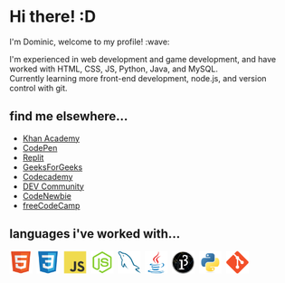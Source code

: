  # Hi there! :D

<p>I'm Dominic, welcome to my profile! :wave:
 
I'm experienced in web development and game development, and have worked with HTML, CSS, JS, Python, Java, and MySQL.<br>
Currently learning more front-end development, node.js, and version control with git.</p>

## find me elsewhere...
 - <a href="https://www.khanacademy.org/profile/jD2R" target="_blank">Khan Academy</a>
 - <a href="https://codepen.io/jd2r" target="_blank">CodePen</a>
 - <a href="https://replit.com/@jD2R" target="_blank">Replit</a>
 - <a href="https://auth.geeksforgeeks.org/user/rocchyw1/" target="_blank">GeeksForGeeks</a>
 - <a href="https://www.codecademy.com/profiles/jD2R" target="_blank">Codecademy</a>
 - <a href="https://dev.to/jd2r" target="_blank">DEV Community</a>
 - <a href="https://community.codenewbie.org/jd2r" target="_blank">CodeNewbie</a>
 - <a href="https://www.freecodecamp.org/jD2R" target="_blank">freeCodeCamp</a>


## languages i've worked with...
<div style="align:center">
 <img src="https://github.com/devicons/devicon/blob/master/icons/html5/html5-original.svg" title="HTML" alt="HTML" width="40" height="40"/>&nbsp;
 <img src="https://github.com/devicons/devicon/blob/master/icons/css3/css3-original.svg" title="CSS" alt="CSS" width="40" height="40"/>&nbsp;
 <img src="https://github.com/devicons/devicon/blob/master/icons/javascript/javascript-original.svg" title="JS" alt="JS" width="40" height="40"/>&nbsp;
 <img src="https://github.com/devicons/devicon/blob/master/icons/nodejs/nodejs-plain.svg" title="NodeJS" alt="NodeJS" width="40" height="40"/>&nbsp;
 <img src="https://github.com/devicons/devicon/blob/master/icons/mysql/mysql-original.svg" title="MySQL" alt="MySQL" width="40" height="40"/>&nbsp;
 <img src="https://github.com/devicons/devicon/blob/master/icons/java/java-original.svg" title="Java" alt="Java" width="40" height="40"/>&nbsp;
 <img src="https://github.com/devicons/devicon/blob/master/icons/processing/processing-original.svg" title="Processing" alt="Processing" width="40" height="40"/>&nbsp;
 <img src="https://github.com/devicons/devicon/blob/master/icons/python/python-original.svg" title="Python" alt="Python" width="40" height="40"/>&nbsp;
 <img src="https://github.com/devicons/devicon/blob/master/icons/git/git-original.svg" title="Git" alt="Git" width="40" height="40"/>&nbsp;
</div>
